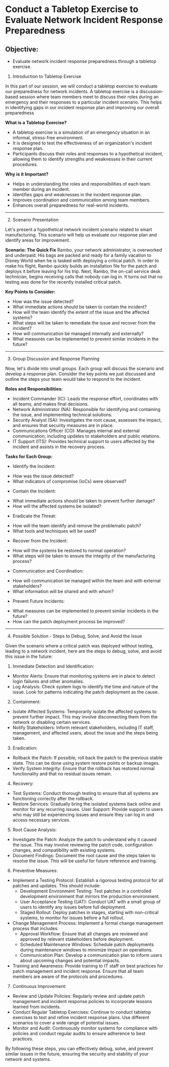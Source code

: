 # Conduct a Tabletop Exercise to Evaluate Network Incident Response Preparedness

## Objective:
- Evaluate network incident response preparedness through a tabletop exercise.

1. Introduction to Tabletop Exercise

In this part of our session, we will conduct a tabletop exercise to evaluate our preparedness for network incidents. A tabletop exercise is a discussion-based session where team members meet to discuss their roles during an emergency and their responses to a particular incident scenario. This helps in identifying gaps in our incident response plan and improving our overall preparedness

**What is a Tabletop Exercise?**

* A tabletop exercise is a simulation of an emergency situation in an informal, stress-free environment.
* It is designed to test the effectiveness of an organization's incident response plan.
* Participants discuss their roles and responses to a hypothetical incident, allowing them to identify strengths and weaknesses in their current procedures.

**Why is it Important?**
* Helps in understanding the roles and responsibilities of each team member during an incident.
* Identifies gaps and weaknesses in the incident response plan.
* Improves coordination and communication among team members.
* Enhances overall preparedness for real-world incidents.

--------------------------------------------------------------------

2. Scenario Presentation

Let's present a hypothetical network incident scenario related to smart manufacturing. This scenario will help us evaluate our response plan and identify areas for improvement.


**Scenario: The Quick Fix**
Rambo, your network administrator, is overworked and underpaid. His bags are packed and ready for a family vacation to Disney World when he is tasked with deploying a critical patch. In order to make his flight, Rambo quickly builds an installation file for the patch and deploys it before leaving for his trip. Next, Rambo, the on-call service desk technician, begins receiving calls that nobody can log in. It turns out that no testing was done for the recently installed critical patch.

**Key Points to Consider:**

* How was the issue detected?
* What immediate actions should be taken to contain the incident?
* How will the team identify the extent of the issue and the affected systems?
* What steps will be taken to remediate the issue and recover from the incident?
* How will communication be managed internally and externally?
* What measures can be implemented to prevent similar incidents in the future?

--------------------------------------------------------------------

3. Group Discussion and Response Planning

Now, let's divide into small groups. Each group will discuss the scenario and develop a response plan. Consider the key points we just discussed and outline the steps your team would take to respond to the incident.

**Roles and Responsibilities:**

- Incident Commander (IC): Leads the response effort, coordinates with all teams, and makes final decisions.
- Network Administrator (NA): Responsible for identifying and containing the issue, and implementing technical solutions.
- Security Analyst (SA): Investigates the root cause, assesses the impact, and ensures that security measures are in place.
- Communications Officer (CO): Manages internal and external communication, including updates to stakeholders and public relations.
- IT Support (ITS): Provides technical support to users affected by the incident and assists in the recovery process.

**Tasks for Each Group:**

- Identify the Incident:
* How was the issue detected?
* What indicators of compromise (IoCs) were observed?
- Contain the Incident:
* What immediate actions should be taken to prevent further damage?
* How will the affected systems be isolated?
- Eradicate the Threat:
* How will the team identify and remove the problematic patch?
* What tools and techniques will be used?
- Recover from the Incident:
* How will the systems be restored to normal operation?
* What steps will be taken to ensure the integrity of the manufacturing process?
- Communication and Coordination:
* How will communication be managed within the team and with external stakeholders?
* What information will be shared and with whom?
- Prevent Future Incidents:
* What measures can be implemented to prevent similar incidents in the future?
* How can the patch deployment process be improved?

--------------------------------------------------------------------

4. Possible Solution -  Steps to Debug, Solve, and Avoid the Issue

Given the scenario where a critical patch was deployed without testing, leading to a network incident, here are the steps to debug, solve, and avoid this issue in the future:


1. Immediate Detection and Identification:
- Monitor Alerts: Ensure that monitoring systems are in place to detect login failures and other anomalies.
- Log Analysis: Check system logs to identify the time and nature of the issue. Look for patterns indicating the patch deployment as the cause.
2. Containment:
- Isolate Affected Systems: Temporarily isolate the affected systems to prevent further impact. This may involve disconnecting them from the network or disabling certain services.
- Notify Stakeholders: Inform relevant stakeholders, including IT staff, management, and affected users, about the issue and the steps being taken.
3. Eradication:
- Rollback the Patch: If possible, roll back the patch to the previous stable state. This can be done using system restore points or backup images.
- Verify System Integrity: Ensure that the rollback has restored normal functionality and that no residual issues remain.
4. Recovery:
- Test Systems: Conduct thorough testing to ensure that all systems are functioning correctly after the rollback.
- Restore Services: Gradually bring the isolated systems back online and monitor for any recurring issues.
User Support: Provide support to users who may still be experiencing issues and ensure they can log in and access necessary services.
5. Root Cause Analysis:
- Investigate the Patch: Analyze the patch to understand why it caused the issue. This may involve reviewing the patch code, configuration changes, and compatibility with existing systems.
- Document Findings: Document the root cause and the steps taken to resolve the issue. This will be useful for future reference and training.
6. Preventive Measures:
- Implement a Testing Protocol: Establish a rigorous testing protocol for all patches and updates. This should include:
    - Development Environment Testing: Test patches in a controlled development environment that mirrors the production environment.
    - User Acceptance Testing (UAT): Conduct UAT with a small group of users to identify any issues before full deployment.
    - Staged Rollout: Deploy patches in stages, starting with non-critical systems, to monitor for issues before a full rollout.
- Change Management Process: Implement a formal change management process that includes:
    - Approval Workflow: Ensure that all changes are reviewed and approved by relevant stakeholders before deployment.
    - Scheduled Maintenance Windows: Schedule patch deployments during maintenance windows to minimize impact on operations.
    - Communication Plan: Develop a communication plan to inform users about upcoming changes and potential impacts.
- Training and Awareness: Provide training to IT staff on best practices for patch management and incident response. Ensure that all team members are aware of the protocols and procedures.
7. Continuous Improvement:
- Review and Update Policies: Regularly review and update patch management and incident response policies to incorporate lessons learned from incidents.
- Conduct Regular Tabletop Exercises: Continue to conduct tabletop exercises to test and refine incident response plans. Use different scenarios to cover a wide range of potential issues.
- Monitor and Audit: Continuously monitor systems for compliance with policies and conduct regular audits to ensure adherence to best practices.

By following these steps, you can effectively debug, solve, and prevent similar issues in the future, ensuring the security and stability of your network and systems.


